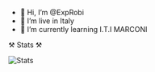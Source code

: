 - 👋 Hi, I’m @ExpRobi
- 👀 I’m live in Italy
- 🌱 I’m currently learning I.T.I MARCONI

⚒️ Stats ⚒️

![Stats](https://github-readme-stats.vercel.app/api?username=exprobi&show_icons=true&theme=radical)



<!---
ExpRobi/ExpRobi is a ✨ special ✨ repository because its `README.md` (this file) appears on your GitHub profile.
You can click the Preview link to take a look at your changes.
--->
